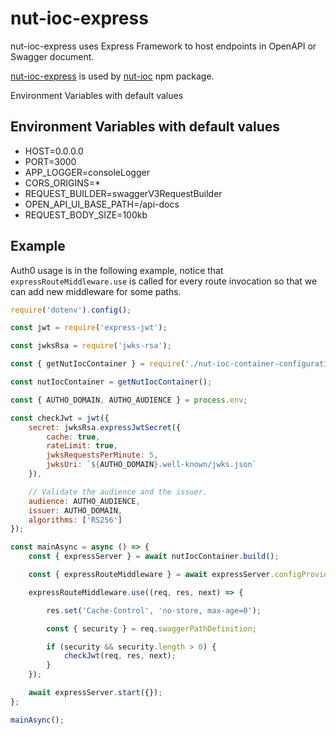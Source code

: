 # nut-ioc-express
nut-ioc-express uses Express Framework to host endpoints in OpenAPI or Swagger document.

[nut-ioc-express](https://www.npmjs.com/package/nut-ioc-express) is used by [nut-ioc](https://www.npmjs.com/package/nut-ioc) npm package.

Environment Variables with default values


## Environment Variables with default values

- HOST=0.0.0.0
- PORT=3000
- APP_LOGGER=consoleLogger
- CORS_ORIGINS=*
- REQUEST_BUILDER=swaggerV3RequestBuilder
- OPEN_API_UI_BASE_PATH=/api-docs
- REQUEST_BODY_SIZE=100kb

## Example

Auth0 usage is in the following example, notice that `expressRouteMiddleware.use` is called for every route invocation so that we can add new middleware for some paths.

```javascript
require('dotenv').config();

const jwt = require('express-jwt');

const jwksRsa = require('jwks-rsa');

const { getNutIocContainer } = require('./nut-ioc-container-configurations');

const nutIocContainer = getNutIocContainer();

const { AUTHO_DOMAIN, AUTHO_AUDIENCE } = process.env;

const checkJwt = jwt({
    secret: jwksRsa.expressJwtSecret({
        cache: true,
        rateLimit: true,
        jwksRequestsPerMinute: 5,
        jwksUri: `${AUTHO_DOMAIN}.well-known/jwks.json`
    }),

    // Validate the audience and the issuer.
    audience: AUTHO_AUDIENCE,
    issuer: AUTHO_DOMAIN,
    algorithms: ['RS256']
});

const mainAsync = async () => {
    const { expressServer } = await nutIocContainer.build();

    const { expressRouteMiddleware } = await expressServer.configProvider;

    expressRouteMiddleware.use((req, res, next) => {

        res.set('Cache-Control', 'no-store, max-age=0');

        const { security } = req.swaggerPathDefinition;

        if (security && security.length > 0) {
            checkJwt(req, res, next);
        }
    });

    await expressServer.start({});
};

mainAsync();
```